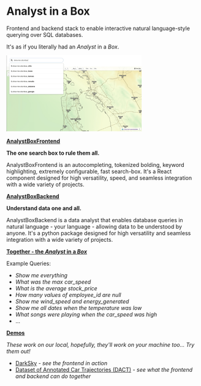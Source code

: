 # Analyst in a Box

Frontend and backend stack to enable interactive natural language-style querying over SQL databases. 

It's as if you literally had an _Analyst_ in a _Box_.

<img src="/images/DarkSkyHomePage.png" width="70%" />

**<ins>[AnalystBoxFrontend](AnalystBoxFrontend/README.md)</ins>**

**The one search box to rule them all.**

AnalystBoxFrontend is an autocompleting, tokenized bolding, keyword highlighting, extremely configurable, fast search-box. It's a React component designed for high versatility, speed, and seamless integration with a wide variety of projects.

**<ins>[AnalystBoxBackend](AnalystBoxBackend/README.md)</ins>**

**Understand data one and all.**

AnalystBoxBackend is a data analyst that enables database queries in natural language - your language - allowing data to be understood by anyone. It's a python package designed for high versatility and seamless integration with a wide variety of projects.

**<ins>Together - the _Analyst_ in a _Box_</ins>**

Example Queries:

- _Show me everything_
- _What was the max car_speed_
- _What is the average stock_price_
- _How many values of employee_id are null_
- _Show me wind_speed and energy_generated_
- _Show me all dates when the temperature was low_
- _What songs were playing when the car_speed was high_
- ...

**<ins>Demos</ins>**

_These work on our local, hopefully, they'll work on your machine too... Try them out!_

- [DarkSky](demos/darksky/README.md) - _see the frontend in action_
- [Dataset of Annotated Car Trajectories (DACT)](demos/dact/README.md) - _see what the frontend and backend can do together_
